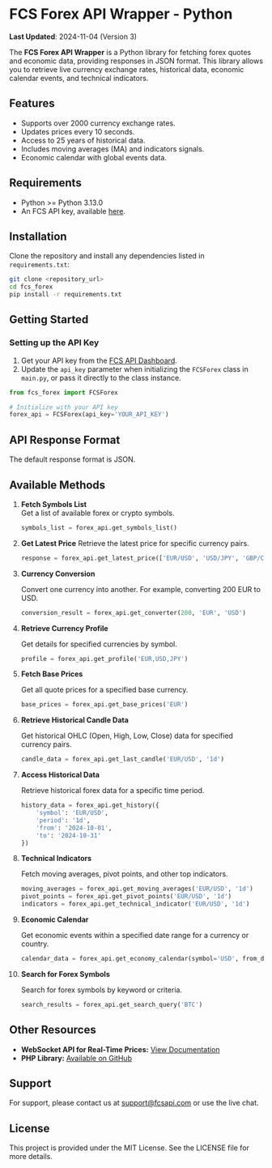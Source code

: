 # FCS Forex API Wrapper - Python

**Last Updated**: 2024-11-04 (Version 3)

The **FCS Forex API Wrapper** is a Python library for fetching forex quotes and economic data, providing responses in JSON format. This library allows you to retrieve live currency exchange rates, historical data, economic calendar events, and technical indicators.

## Features

- Supports over 2000 currency exchange rates.
- Updates prices every 10 seconds.
- Access to 25 years of historical data.
- Includes moving averages (MA) and indicators signals.
- Economic calendar with global events data.

## Requirements

- Python >= Python 3.13.0
- An FCS API key, available [here](https://fcsapi.com/dashboard).

## Installation

Clone the repository and install any dependencies listed in `requirements.txt`:

```bash
git clone <repository_url>
cd fcs_forex
pip install -r requirements.txt
```

## Getting Started

### Setting up the API Key
1. Get your API key from the [FCS API Dashboard](https://fcsapi.com/dashboard).
2. Update the `api_key` parameter when initializing the `FCSForex` class in `main.py`, or pass it directly to the class instance.

```python
from fcs_forex import FCSForex

# Initialize with your API key
forex_api = FCSForex(api_key='YOUR_API_KEY')
```
## API Response Format
The default response format is JSON.

## Available Methods

1. **Fetch Symbols List**  
   Get a list of available forex or crypto symbols.
   ```python
   symbols_list = forex_api.get_symbols_list()

2. **Get Latest Price**
   Retrieve the latest price for specific currency pairs.

   ```python
   response = forex_api.get_latest_price(['EUR/USD', 'USD/JPY', 'GBP/CHF'])
   ```

3. **Currency Conversion**

    Convert one currency into another. For example, converting 200 EUR to USD.

    ```python
    conversion_result = forex_api.get_converter(200, 'EUR', 'USD')
    ```

4. **Retrieve Currency Profile**

    Get details for specified currencies by symbol.

    ```python
    profile = forex_api.get_profile('EUR,USD,JPY')
    ```

5. **Fetch Base Prices**

    Get all quote prices for a specified base currency.

    ```python
    base_prices = forex_api.get_base_prices('EUR')
    ```

6. **Retrieve Historical Candle Data**

    Get historical OHLC (Open, High, Low, Close) data for specified currency pairs.

    ```python
    candle_data = forex_api.get_last_candle('EUR/USD', '1d')
    ```

7. **Access Historical Data**

    Retrieve historical forex data for a specific time period.

    ```python
    history_data = forex_api.get_history({
        'symbol': 'EUR/USD',
        'period': '1d',
        'from': '2024-10-01',
        'to': '2024-10-31'
    })
    ```

8. **Technical Indicators**

    Fetch moving averages, pivot points, and other top indicators.

    ```python
    moving_averages = forex_api.get_moving_averages('EUR/USD', '1d')
    pivot_points = forex_api.get_pivot_points('EUR/USD', '1d')
    indicators = forex_api.get_technical_indicator('EUR/USD', '1d')
    ```

9. **Economic Calendar**

    Get economic events within a specified date range for a currency or country.

    ```python
    calendar_data = forex_api.get_economy_calendar(symbol='USD', from_date='2024-11-01', to_date='2024-11-05')
    ```

10. **Search for Forex Symbols**

    Search for forex symbols by keyword or criteria.

    ```python
    search_results = forex_api.get_search_query('BTC')

    ```


## Other Resources

- **WebSocket API for Real-Time Prices:** [View Documentation](#)
- **PHP Library:** [Available on GitHub](https://github.com)

## Support

For support, please contact us at [support@fcsapi.com](mailto:support@fcsapi.com) or use the live chat.

## License

This project is provided under the MIT License. See the LICENSE file for more details.
